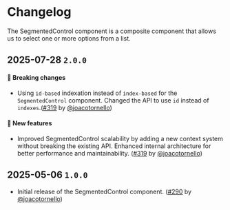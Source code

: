 # Changelog

The SegmentedControl component is a composite component that allows us to select one or more options from a list. 

## 2025-07-28 `2.0.0`

#### 🎉 Breaking changes

- Using `id-based` indexation instead of `index-based` for the `SegmentedControl` component. Changed the API to use `id` instead of `indexes`.([#319](https://github.com/TiendaNube/nimbus-design-system/pull/319) by [@joacotornello](https://github.com/joacotornello))

#### 🎉 New features

- Improved SegmentedControl scalability by adding a new context system without breaking the existing API. Enhanced internal architecture for better performance and maintainability. ([#319](https://github.com/TiendaNube/nimbus-design-system/pull/319) by [@joacotornello](https://github.com/joacotornello))

## 2025-05-06 `1.0.0`

- Initial release of the SegmentedControl component. ([#290](https://github.com/TiendaNube/nimbus-design-system/pull/290) by [@joacotornello](https://github.com/joacotornello))
